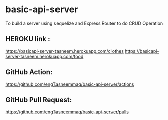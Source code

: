 # basic-api-server
To build a server using sequelize and Express Router to do CRUD Operation


## HEROKU link :
https://basicapi-server-tasneem.herokuapp.com/clothes
https://basicapi-server-tasneem.herokuapp.com/food


## GitHub Action:
https://github.com/engTasneemmaq/basic-api-server/actions


## GitHub Pull Request:
https://github.com/engTasneemmaq/basic-api-server/pulls

